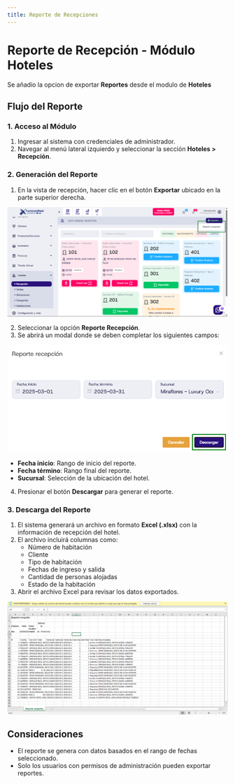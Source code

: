 ```yaml
---
title: Reporte de Recepciones
---
```


# Reporte de Recepción - Módulo Hoteles 

Se añadio la opcion de exportar **Reportes** desde el modulo de **Hoteles**

## Flujo del Reporte

### 1. Acceso al Módulo
1. Ingresar al sistema con credenciales de administrador.
2. Navegar al menú lateral izquierdo y seleccionar la sección **Hoteles > Recepción**.

### 2. Generación del Reporte
1. En la vista de recepción, hacer clic en el botón **Exportar** ubicado en la parte superior derecha.

![alt text](img/exportar-reporte-hotel-1.png)

2. Seleccionar la opción **Reporte Recepción**.
3. Se abrirá un modal donde se deben completar los siguientes campos:

![alt text](img/exportar-reporte-hotel-2.png)

   - **Fecha inicio**: Rango de inicio del reporte.
   - **Fecha término**: Rango final del reporte.
   - **Sucursal**: Selección de la ubicación del hotel.
4. Presionar el botón **Descargar** para generar el reporte.

### 3. Descarga del Reporte
1. El sistema generará un archivo en formato **Excel (.xlsx)** con la información de recepción del hotel.
2. El archivo incluirá columnas como:
   - Número de habitación
   - Cliente
   - Tipo de habitación
   - Fechas de ingreso y salida
   - Cantidad de personas alojadas
   - Estado de la habitación
3. Abrir el archivo Excel para revisar los datos exportados.

![alt text](img/exportar-reporte-hotel-3.png)

## Consideraciones
- El reporte se genera con datos basados en el rango de fechas seleccionado.
- Solo los usuarios con permisos de administración pueden exportar reportes.


